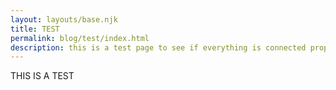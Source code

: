 ```yaml
---
layout: layouts/base.njk
title: TEST
permalink: blog/test/index.html
description: this is a test page to see if everything is connected properly
---
```


THIS IS A TEST